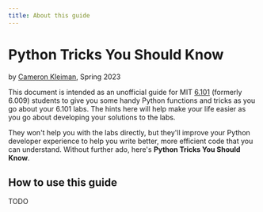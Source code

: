 ```yaml
---
title: About this guide
---
```


# Python Tricks You Should Know

by [Cameron Kleiman](https://camk.co), Spring 2023

This document is intended as an unofficial guide for MIT
[6.101](https://py.mit.edu/) (formerly 6.009) students to give you some handy
Python functions and tricks as you go about your 6.101 labs. The hints here will
help make your life easier as you go about developing your solutions to the
labs.

They won't help you with the labs directly, but they'll improve your Python
developer experience to help you write better, more efficient code that you can
understand. Without further ado, here's **Python Tricks You Should Know**.

## How to use this guide

TODO